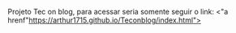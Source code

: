 Projeto Tec on blog, para acessar seria somente seguir o link: <"a hrenf"https://arthur1715.github.io/Teconblog/index.html">
